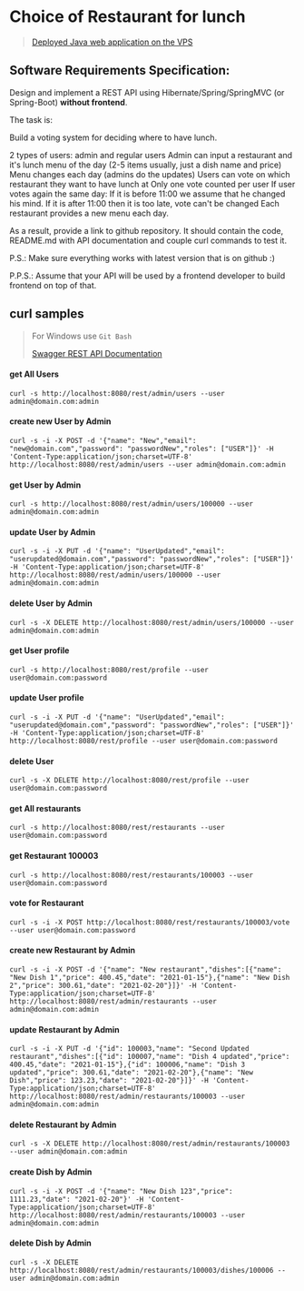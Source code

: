 Choice of Restaurant for lunch
==============================

>[Deployed Java web application on the VPS](https://restaurants.letry.ru)

Software Requirements Specification:
-----------------------------------

Design and implement a REST API using Hibernate/Spring/SpringMVC (or Spring-Boot) **without frontend**.

The task is:

Build a voting system for deciding where to have lunch.

2 types of users: admin and regular users
Admin can input a restaurant and it's lunch menu of the day (2-5 items usually, just a dish name and price)
Menu changes each day (admins do the updates)
Users can vote on which restaurant they want to have lunch at
Only one vote counted per user
If user votes again the same day:
If it is before 11:00 we assume that he changed his mind.
If it is after 11:00 then it is too late, vote can't be changed
Each restaurant provides a new menu each day.

As a result, provide a link to github repository. It should contain the code, README.md with API documentation and couple curl commands to test it.

P.S.: Make sure everything works with latest version that is on github :)

P.P.S.: Assume that your API will be used by a frontend developer to build frontend on top of that.




curl samples
-------------
> For Windows use `Git Bash`
> 
>[Swagger REST API Documentation](https://restaurants.letry.ru/swagger-ui.html)

#### get All Users
`curl -s http://localhost:8080/rest/admin/users --user admin@domain.com:admin`

#### create new User by Admin
`curl -s -i -X POST -d '{"name": "New","email": "new@domain.com","password": "passwordNew","roles": ["USER"]}' -H 'Content-Type:application/json;charset=UTF-8' http://localhost:8080/rest/admin/users --user admin@domain.com:admin`

#### get User by Admin
`curl -s http://localhost:8080/rest/admin/users/100000 --user admin@domain.com:admin`

#### update User by Admin
`curl -s -i -X PUT -d '{"name": "UserUpdated","email": "userupdated@domain.com","password": "passwordNew","roles": ["USER"]}' -H 'Content-Type:application/json;charset=UTF-8' http://localhost:8080/rest/admin/users/100000 --user admin@domain.com:admin`

#### delete User by Admin
`curl -s -X DELETE http://localhost:8080/rest/admin/users/100000 --user admin@domain.com:admin`

#### get User profile
`curl -s http://localhost:8080/rest/profile --user user@domain.com:password`

#### update User profile
`curl -s -i -X PUT -d '{"name": "UserUpdated","email": "userupdated@domain.com","password": "passwordNew","roles": ["USER"]}' -H 'Content-Type:application/json;charset=UTF-8' http://localhost:8080/rest/profile --user user@domain.com:password`

#### delete User
`curl -s -X DELETE http://localhost:8080/rest/profile --user user@domain.com:password`

#### get All restaurants
`curl -s http://localhost:8080/rest/restaurants --user user@domain.com:password`

#### get Restaurant 100003
`curl -s http://localhost:8080/rest/restaurants/100003 --user user@domain.com:password`

#### vote for Restaurant
`curl -s -i -X POST http://localhost:8080/rest/restaurants/100003/vote --user user@domain.com:password`

#### create new Restaurant by Admin
`curl -s -i -X POST -d '{"name": "New restaurant","dishes":[{"name": "New Dish 1","price": 400.45,"date": "2021-01-15"},{"name": "New Dish 2","price": 300.61,"date": "2021-02-20"}]}' -H 'Content-Type:application/json;charset=UTF-8' http://localhost:8080/rest/admin/restaurants --user admin@domain.com:admin`

#### update Restaurant by Admin
`curl -s -i -X PUT -d '{"id": 100003,"name": "Second Updated restaurant","dishes":[{"id": 100007,"name": "Dish 4 updated","price": 400.45,"date": "2021-01-15"},{"id": 100006,"name": "Dish 3 updated","price": 300.61,"date": "2021-02-20"},{"name": "New Dish","price": 123.23,"date": "2021-02-20"}]}' -H 'Content-Type:application/json;charset=UTF-8' http://localhost:8080/rest/admin/restaurants/100003 --user admin@domain.com:admin`

#### delete Restaurant by Admin
`curl -s -X DELETE http://localhost:8080/rest/admin/restaurants/100003 --user admin@domain.com:admin`

#### create Dish by Admin
`curl -s -i -X POST -d '{"name": "New Dish 123","price": 1111.23,"date": "2021-02-20"}' -H 'Content-Type:application/json;charset=UTF-8' http://localhost:8080/rest/admin/restaurants/100003 --user admin@domain.com:admin`

#### delete Dish by Admin
`curl -s -X DELETE http://localhost:8080/rest/admin/restaurants/100003/dishes/100006 --user admin@domain.com:admin`